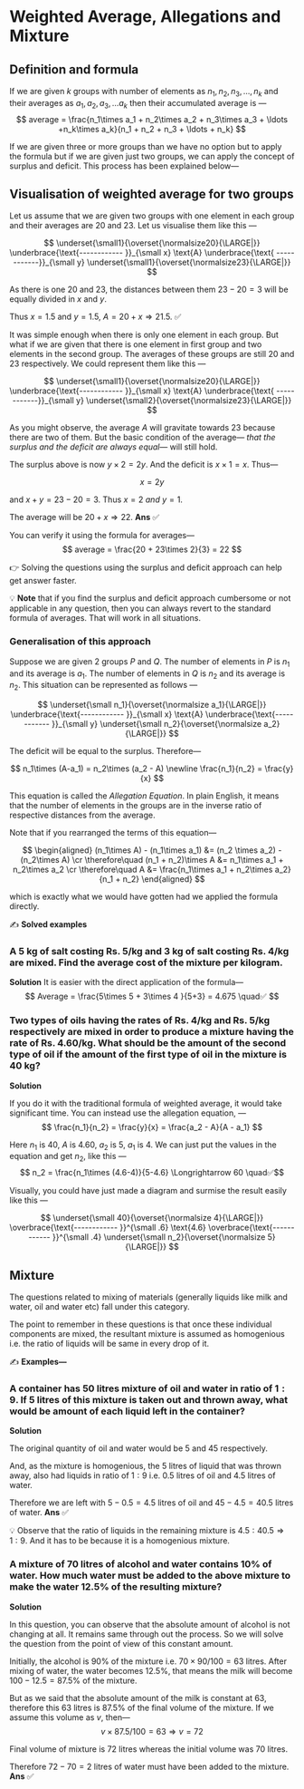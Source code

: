 # Weighted Average, Allegations and Mixture

## Definition and formula

If we are given $k$ groups with number of elements as $n_1, n_2, n_3, \ldots, n_k$ and their averages as $a_1, a_2, a_3, \ldots a_k$ then their accumulated average is &mdash;
$$ average = \frac{n_1\times a_1 + n_2\times a_2 + n_3\times a_3 + \ldots +n_k\times a_k}{n_1 + n_2 + n_3 + \ldots + n_k} $$

If we are given three or more groups than we have no option but to apply the formula but if we are given just two groups, we can apply the concept of surplus and deficit. This process has been explained below&mdash;

## Visualisation of weighted average for two groups

Let us assume that we are given two groups with one element in each group and their averages are $20$ and $23$. Let us visualise them like this &mdash;

$$
\underset{\small1}{\overset{\normalsize20}{\LARGE|}}
	\underbrace{\text{------------ }}_{\small x}
		\text{A}
	\underbrace{\text{ ------------}}_{\small y}
\underset{\small1}{\overset{\normalsize23}{\LARGE|}}
$$

As there is one $20$ and $23$, the distances between them $23-20 = 3$ will be equally divided in $x$ and $y$.

Thus $x=1.5$ and $y=1.5$, $A = 20+x\Longrightarrow 21.5$. ✅

It was simple enough when there is only one element in each group. But what if we are given that there is one element in first group and two elements in the second group. The averages of these groups are still $20$ and $23$ respectively. We could represent them like this &mdash;

$$
\underset{\small1}{\overset{\normalsize20}{\LARGE|}}
	\underbrace{\text{------------ }}_{\small x}
		\text{A}
	\underbrace{\text{ ------------}}_{\small y}
\underset{\small2}{\overset{\normalsize23}{\LARGE|}}
$$

As you might observe, the average $A$ will gravitate towards $23$ because there are two of them. But the basic condition of the average&mdash; _that the surplus and the deficit are always equal_&mdash; will still hold.

The surplus above is now $y\times 2 = 2y$. And the deficit is $x\times 1 = x$. Thus&mdash;

$$ x = 2y $$

and $x + y = 23-20 = 3$. Thus $x = 2~ and~ y = 1$.

The average will be $20 + x \Longrightarrow 22$. **Ans** ✅

You can verify it using the formula for averages&mdash;
$$ average = \frac{20 + 23\times 2}{3} = 22 $$

👉 Solving the questions using the surplus and deficit approach can help get answer faster.

💡 **Note** that if you find the surplus and deficit approach cumbersome or not applicable in any question, then you can always revert to the standard formula of averages. That will work in all situations.

### Generalisation of this approach

Suppose we are given $2$ groups $P$ and $Q$. The number of elements in $P$ is $n_1$ and its average is $a_1$. The number of elements in $Q$ is $n_2$ and its average is $n_2$. This situation can be represented as follows &mdash;

$$
\underset{\small n_1}{\overset{\normalsize a_1}{\LARGE|}}
	\underbrace{\text{------------ }}_{\small x}
		\text{A}
	\underbrace{\text{------------ }}_{\small y}
\underset{\small n_2}{\overset{\normalsize a_2}{\LARGE|}}
$$

The deficit will be equal to the surplus. Therefore&mdash;

$$
n_1\times (A-a_1) = n_2\times (a_2 - A) \newline
\frac{n_1}{n_2} = \frac{y}{x}
$$

This equation is called the _Allegation Equation_. In plain English, it means that the number of elements in the groups are in the inverse ratio of respective distances from the average.

Note that if you rearranged the terms of this equation&mdash;

$$
\begin{aligned}
(n_1\times A) - (n_1\times a_1) &= (n_2 \times a_2) - (n_2\times A) \cr
\therefore\quad (n_1 + n_2)\times A &= n_1\times a_1 + n_2\times a_2 \cr
\therefore\quad A &= \frac{n_1\times a_1 + n_2\times a_2}{n_1 + n_2}
\end{aligned}
$$

which is exactly what we would have gotten had we applied the formula directly.

✍️ **Solved examples**

### A 5 kg of salt costing Rs. 5/kg and 3 kg of salt costing Rs. 4/kg are mixed. Find the average cost of the mixture per kilogram.

**Solution**
It is easier with the direct application of the formula&mdash;
$$ Average = \frac{5\times 5 + 3\times 4 }{5+3} = 4.675 \quad✅ $$

### Two types of oils having the rates of Rs. 4/kg and Rs. 5/kg respectively are mixed in order to produce a mixture having the rate of Rs. 4.60/kg. What should be the amount of the second type of oil if the amount of the first type of oil in the mixture is 40 kg?

**Solution**

If you do it with the traditional formula of weighted average, it would take significant time. You can instead use the allegation equation, &mdash;
$$ \frac{n_1}{n_2} = \frac{y}{x} = \frac{a_2 - A}{A - a_1} $$

Here $n_1$ is $40$, $A$ is $4.60$, $a_2$ is $5$, $a_1$ is $4$. We can just put the values in the equation and get $n_2$, like this &mdash;
$$ n_2 = \frac{n_1\times (4.6-4)}{5-4.6} \Longrightarrow 60 \quad✅$$

Visually, you could have just made a diagram and surmise the result easily like this &mdash;

$$
\underset{\small 40}{\overset{\normalsize 4}{\LARGE|}}
	\overbrace{\text{------------ }}^{\small .6}
		\text{4.6}
	\overbrace{\text{------------ }}^{\small .4}
\underset{\small n_2}{\overset{\normalsize 5}{\LARGE|}}
$$

## Mixture

The questions related to mixing of materials (generally liquids like milk and water, oil and water etc) fall under this category.

The point to remember in these questions is that once these individual components are mixed, the resultant mixture is assumed as homogenious i.e. the ratio of liquids will be same in every drop of it.

✍️ **Examples&mdash;**

### A container has $50$ litres mixture of oil and water in ratio of $1:9$. If $5$ litres of this mixture is taken out and thrown away, what would be amount of each liquid left in the container?

**Solution**

The original quantity of oil and water would be $5$ and $45$ respectively.

And, as the mixture is homogenious, the $5$ litres of liquid that was thrown away, also had liquids in ratio of $1:9$ i.e. $0.5$ litres of oil and $4.5$ litres of water.

Therefore we are left with $5 - 0.5 = 4.5$ litres of oil and $45 - 4.5 = 40.5$ litres of water. **Ans** ✅

💡 Observe that the ratio of liquids in the remaining mixture is $4.5: 40.5 \Longrightarrow 1:9$. And it has to be because it is a homogenious mixture.

### A mixture of $70$ litres of alcohol and water contains $10\%$ of water. How much water must be added to the above mixture to make the water $12.5\%$ of the resulting mixture?

**Solution**

In this question, you can observe that the absolute amount of alcohol is not changing at all. It remains same through out the process. So we will solve the question from the point of view of this constant amount.

Initially, the alcohol is $90\%$ of the mixture i.e. $70\times 90/100 = 63$ litres.
After mixing of water, the water becomes $12.5\%$, that means the milk will become $100-12.5 = 87.5\%$ of the mixture.

But as we said that the absolute amount of the milk is constant at $63$, therefore this $63$ litres is $87.5\%$ of the final volume of the mixture. If we assume this volume as $v$, then&mdash;
$$ v\times 87.5/100 = 63 \Longrightarrow v = 72 $$

Final volume of mixture is $72$ litres whereas the initial volume was $70$ litres.

Therefore $72-70 = 2$ litres of water must have been added to the mixture. **Ans** ✅
